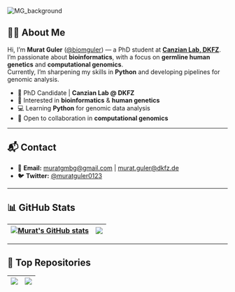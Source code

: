 ![MG_background](https://github.com/biomguler/biomguler/assets/78000807/984dfc96-2184-4f2a-809e-cf0d93aae94b)

## 👨‍🔬 About Me
Hi, I’m **Murat Guler** ([@biomguler](https://github.com/biomguler)) — a PhD student at **[Canzian Lab, DKFZ](https://www.dkfz.de/en/)**.  
I’m passionate about **bioinformatics**, with a focus on **germline human genetics** and **computational genomics**.  
Currently, I’m sharpening my skills in **Python** and developing pipelines for genomic analysis.

- 🔬 PhD Candidate | **Canzian Lab @ DKFZ**
- 🧬 Interested in **bioinformatics** & **human genetics**
- 💻 Learning **Python** for genomic data analysis
- 🤝 Open to collaboration in **computational genomics**

---

## 📬 Contact
- 📧 **Email:** [muratgmbg@gmail.com](mailto:muratgmbg@gmail.com) | [murat.guler@dkfz.de](mailto:murat.guler@dkfz.de)  
- 🐦 **Twitter:** [@muratguler0123](https://twitter.com/muratguler0123)

---

## 📊 GitHub Stats

| <a href="https://github.com/biomguler/github-readme-stats"><img align="center" src="https://github-readme-stats.vercel.app/api?username=biomguler&show_icons=true&include_all_commits=true&theme=buefy&hide_border=true" alt="Murat's GitHub stats" /></a> | <a href="https://github.com/biomguler/github-readme-stats"><img align="center" src="https://github-readme-stats.vercel.app/api/top-langs/?username=biomguler&layout=compact&theme=buefy&hide_border=true" /></a> |
| ------------- | ------------- |

---

## 📌 Top Repositories
| <a href="https://github.com/biomguler/biomguler.github.io"><img align="center" src="https://github-readme-stats.vercel.app/api/pin/?username=biomguler&repo=biomguler.github.io&theme=buefy" /></a> | <a href="https://github.com/biomguler/G-WASPiper"><img align="center" src="https://github-readme-stats.vercel.app/api/pin/?username=biomguler&repo=G-WASPiper&theme=buefy" /></a> |
| ------------- | ------------- |
